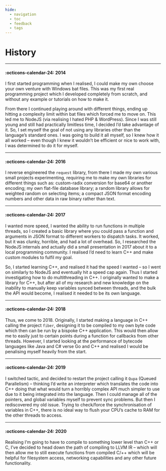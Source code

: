 ```yaml
---
hide:
  - navigation
  - toc
  - feedback
  - tags
---
```


# History

---

#### :octicons-calendar-24: 2014
I first started programming when I realised, I could make my own choose your own venture with Windows bat files. This was my first real programming project which I developed completely from scratch, and without any example or tutorials on how to make it.

From there I continued playing around with different things, ending up hitting a complexity limit within bat files which forced me to move on. This led me to NodeJS (via realising I hated PHP & WordPress). Since I was still young and still had practically limitless time, I decided I’d take advantage of it. So, I set myself the goal of not using any libraries other than the language’s standard ones. I was going to build it all myself, so I knew how it all worked – even though I knew it wouldn’t be efficient or nice to work with, I was determined to do it for myself.

---

#### :octicons-calendar-24: 2016

I reverse engineered the `request` library, from there I made my own various small projects experimenting, requiring me to make my own libraries for different things such as: custom-radix conversion for base64 or another encoding; my own flat-file database library; a random library allows for weighted random on selecting items; a compact JSON format encoding numbers and other data in raw binary rather than text.

---

#### :octicons-calendar-24: 2017

I wanted more speed, I wanted the ability to run functions in multiple threads, so I created a basic library where you could pass a function and arguments in JSON format to different workers to dispatch tasks. It worked, but it was clunky, horrible, and had a lot of overhead. So, I researched the NodeJS internals and actually did a small presentation in 2017 about it to a local programming community. I realised I’d need to learn C++ and make custom modules to fulfil my goal.

So, I started learning C++, and realised it had the speed I wanted – so I went on similarly to NodeJS and eventually hit a speed cap again. Thus I started investigating how to do multithreading in C++. I originally wanted to make a library for C++, but after all of my research and new knowledge on the inability to manually keep variables synced between threads, and the bulk the API would become, I realised it needed to be its own language.

---

#### :octicons-calendar-24: 2018

Thus, we come to 2018. Originally, I started making a language in C++ calling the project `fiber`, designing it to be compiled to my own byte code which then can be run by a bispoke C++ application. This would then allow me to easily just to certain points during a function for callbacks from other threads. However, I started looking at the performance of bytecode languages like Java and C# verse Go and C++ and realised I would be penalising myself heavily from the start.

---

#### :octicons-calendar-24: 2019

I switched tactic, and decided to restart the project calling it `Qupa` (Queued Parallelism) – thinking I’d write an interpreter which translates the code into C++ doing that what would turn a horribly complex API much simpler to use due to it being integrated into the language. Then I could manage all of the pointers, and global variables myself to prevent sync problems. But then I rediscovered my old issue. Trying to check/force the synchronisation of variables in C++, there is no ideal way to flush your CPU’s cache to RAM for the other threads to access.

---

#### :octicons-calendar-24: 2020

Realising I’m going to have to compile to something lower level than C++ or C, I’ve decided to head down the path of compiling to LLVM IR – which will then allow me to still execute functions from compiled C/++ which will be helpful for filesystem access, networking capabilities and any other future functionality.